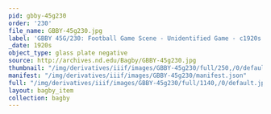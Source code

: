 ```yaml
---
pid: gbby-45g230
order: '230'
file_name: GBBY-45g230.jpg
label: 'GBBY 45G/230: Football Game Scene - Unidentified Game - c1920s'
_date: 1920s
object_type: glass plate negative
source: http://archives.nd.edu/Bagby/GBBY-45g230.jpg
thumbnail: "/img/derivatives/iiif/images/GBBY-45g230/full/250,/0/default.jpg"
manifest: "/img/derivatives/iiif/images/GBBY-45g230/manifest.json"
full: "/img/derivatives/iiif/images/GBBY-45g230/full/1140,/0/default.jpg"
layout: bagby_item
collection: bagby
---
```

